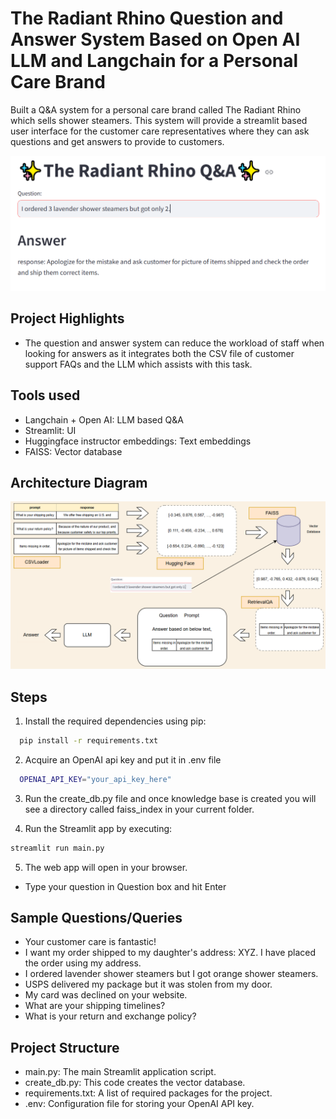 
# The Radiant Rhino Question and Answer System Based on Open AI LLM and Langchain for a Personal Care Brand  

Built a Q&A system for a personal care brand called The Radiant Rhino which sells shower steamers. This system will provide a streamlit based user interface for the customer care representatives where they can ask questions and get answers to provide to customers.

![app_screenshot1.PNG](app_screenshot1.PNG)

## Project Highlights

- The question and answer system can reduce the workload of staff when looking for answers as it integrates both the CSV file of customer support FAQs and the LLM which assists with this task.

## Tools used
  - Langchain + Open AI: LLM based Q&A
  - Streamlit: UI
  - Huggingface instructor embeddings: Text embeddings
  - FAISS: Vector database

## Architecture Diagram
![Architecture diagram.png](Architecture%20diagram.png)

## Steps

1. Install the required dependencies using pip:

```bash
  pip install -r requirements.txt
```
2. Acquire an OpenAI api key and put it in .env file

```bash
  OPENAI_API_KEY="your_api_key_here"
```
3. Run the create_db.py file and once knowledge base is created you will see a directory called faiss_index in your current folder.


4. Run the Streamlit app by executing:
```bash
streamlit run main.py

```

5. The web app will open in your browser.


- Type your question in Question box and hit Enter

## Sample Questions/Queries
  - Your customer care is fantastic!
  - I want my order shipped to my daughter's address: XYZ. I have placed the order using my address.
  - I ordered lavender shower steamers but I got orange shower steamers.
  - USPS delivered my package but it was stolen from my door.
  - My card was declined on your website.
  - What are your shipping timelines?
  - What is your return and exchange policy?

## Project Structure

- main.py: The main Streamlit application script.
- create_db.py: This code creates the vector database.
- requirements.txt: A list of required packages for the project.
- .env: Configuration file for storing your OpenAI API key. 
